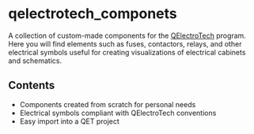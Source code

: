 # qelectrotech_componets

A collection of custom-made components for the [QElectroTech](https://qelectrotech.org/) program.  
Here you will find elements such as fuses, contactors, relays, and other electrical symbols
useful for creating visualizations of electrical cabinets and schematics.

## Contents
- Components created from scratch for personal needs
- Electrical symbols compliant with QElectroTech conventions
- Easy import into a QET project
